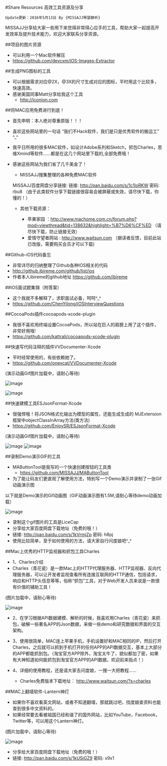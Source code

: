 #Share Resources 高效工具资源及分享
```
Update更新：2016年5月13日 By {MISSAJJ琴瑟静听}
```
MISSAJJ分享给大家一些用下来觉得非常得心应手的工具，帮助大家一起提高开发效率及提升技术能力，欢迎大家联系分享资源。

##项目的图片资源
- 可以利用一个Mac软件解压 
 - https://github.com/devcxm/iOS-Images-Extractor

##生成PNG图标的工具
- 可以根据需求对应@2X，@3X的尺寸生成对应的图标，平时用这个比较多，快速高效。
- 感谢美国同事Matt分享给我这个工具
   - http://iconion.com 


##将MAC应用免费进行到底！

- 首先申明：本人绝对尊重原版！！！
- 喜欢这些网站里的一句话 “我们不Hack软件，我们是只是优秀软件的搬运工” ^_^
- 我平日所用的很多MAC软件，如设计Adobe系列和Sketch，抓包Charles，思维Xmind等软件……都是在这几个网站里下载的,全部免费哦！
- 感谢这些网站为我们省了几千美金了！

  - MISSAJJ搜集整理的各种免费MAC软件
  
   MISSAJJ百度网盘分享链接: 链接: http://pan.baidu.com/s/1c1IoRKW 密码: rbu8
   （由于此类软件分享下载链接很容易会被屏蔽或失效，请尽快下载，你懂的！）
   
  - 其他下载资源：
 
     - 苹果家园 ：http://www.machome.com.cn/forum.php?mod=viewthread&tid=138632&highlight=%B7%D6%CF%ED  （请尽快下载，防止链接无效）
     - 爱情守望者网站 : http://www.waitsun.com  （据读者反馈，目前此站已改版，需要购买会员才可以下载)

##Github-iOS代码备忘
- 非常详尽的归纳整理了Github各种IOS相关的代码
 - http://github.ibireme.com/github/list/ios
 - 作者本人ibireme的github地址 https://github.com/ibireme


##iOS面试题集锦（附答案）

- 这个我就不多解释了，求职面试必备，呵呵^_^
 - https://github.com/ChenYilong/iOSInterviewQuestions

##CocoaPods插件cocoapods-xcode-plugin

- 我很不喜欢用终端设置CocoaPods，所以站在巨人的肩膀上用了这个插件，非常好用哦!
 - https://github.com/kattrali/cocoapods-xcode-plugin

##快速写代码注释的插件VVDocumenter-Xcode
- 平时经常使用的，有些依赖她了。
 - https://github.com/onevcat/VVDocumenter-Xcode
 
 
(演示动画Gif图片加载中，请耐心等待)

![image](VV1.gif)

![image](VV2.gif)
 
##快速建模工具ESJsonFormat-Xcode
- 很强悍哦！将JSON格式化输出为模型的属性，还能生成生成的 MJExtension框架中objectClassInArray方法(类方法)
 - https://github.com/EnjoySR/ESJsonFormat-Xcode

(演示动画Gif图片加载中，请耐心等待)

![image](ScreenShot3.gif)
![image](ScreenShot2.gif)

##录制Demo演示GIF的工具

- MAButtonTool是我写的一个快速创建按钮的工具类  
  - https://github.com/MISSAJJ/MAButtonTool
- 为了能让码友们更直观了解使用方法，特别写一个Demo演示并录制了一张Gif动画演示图

以下就是Demo演示的Gif动画图（GIF动画演示图有1.5M,请耐心等待demo动画加载）

![image](MAButtonTool2.gif)

- 录制这个gif图片的工具是LiceCap
 - 分享给大家百度网盘下载地址（免费的哦！）
 - 链接: http://pan.baidu.com/s/1kVrmjZp 密码: h8pj
 - 使用比较简单，至于如何使用的方法，请大家自行问度娘吧^_^


##Mac上优秀的HTTP监视器和抓包工具Charles

- 1、Charles介绍
 - Charles（青花瓷）是一款Mac上的HTTP代理服务器、HTTP监视器、反向代理服务器，可以让开发者监视查看所有连接互联网的HTTP通信，包括请求，响应和HTTP头信息等等，俗称“抓包”工具，对于Web开发人员来说是一款很有价值的辅助工具！

(图片加载中，请耐心等待)

![image](charles.png)

- 2、在学习根据API数据建模、解析的时候，我喜欢用Charles（青花瓷）来抓包，破解一些著名APP的Json数据，来做一些demo和研究数据和界面的交互架构。

- 3、使用很简单，MAC连上苹果手机，手机设置好和MAC相同的IP，然后打开Charles，之后就可以抓到手机打开的任何APP的API数据交互，基本上大部分的APP都能抓到包。（淘宝官方APP除外，淘宝太牛了，貌似都加了密，如果有大神知道如何能抓包到淘宝官方APP的API数据，欢迎前来指点！）

- 4、详细的使用教程，还是请大家去问度娘，一搜一大把教程……
  - Charles免费版本下载地址： http://www.waitsun.com/?s=charles

##MAC上翻墙软件-Lantern神灯

- 如果你不喜欢看英文网站，或者不知道翻墙，那就跳过吧，找度娘查资料也能查到很多中文资料的。
- 如果经常要去看被祖国已经和谐了的国外网站，比如YouTube，Facebook，Twitter等，可以用这个Lantern神灯。

(图片加载中，请耐心等待)

![image](lantern.jpg)
 - 分享给大家百度网盘下载地址（免费的哦！）
 - 链接: http://pan.baidu.com/s/1kUSjGZ9 密码: x9x1